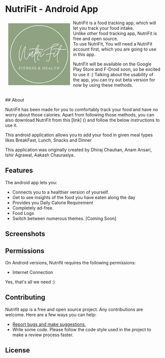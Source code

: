 # NutriFit - Android App
<!-- This app helps track food intake and helps to figure out your diet.
 -->
<img src ="app/src/main/ic_launcher-playstore.png" align="left"
width="200" hspace="10" vspace="10">

NutriFit is a food tracking app, which will let you track your food intake.  
Unlike other food tracking app, NutriFit is free and open source.  
To use NutriFit, You will need a NutriFit account first, which you are going to use in this app.

NutriFit will be available on the Google Play Store and F-Droid soon, so be excited to use it :)
Talking about the usability of the app, you can try out beta version for now by using these methods.

<br/>
## About

NutriFit has been made for you to comfortably track your food and have no worry about those calories.
Apart from following those methods, you can also download NutriFit from this [link] () and follow the below instructions to use it.

This android application allows you to add your food in given meal types likes BreakFast, Lunch, Snacks and Dinner

This application was originally created by Dhiraj Chauhan, Anam Ansari, Ishir Agrawal, Aakash Chaurasiya.

## Features

The android app lets you:
- Connects you to a healthier version of yourself.
- Get to see insights of the food you have eaten along the day
- Provides you Daily Calorie Requirement
- Completely ad-free.
- Food Logs 
- Switch between numerous themes. [Coming Soon]

## Screenshots

## Permissions

On Android versions, Nutrifit requires the following permissions:
- Internet Connection

Yes, that's all we need :)

## Contributing

Nutrifit app is a free and open source project. Any contributions are welcome. Here are a few ways you can help:
 * [Report bugs and make suggestions.](https://github.com/anamansari062/NutritionApp/issues)
 * Write some code. Please follow the code style used in the project to make a review process faster.

## License
